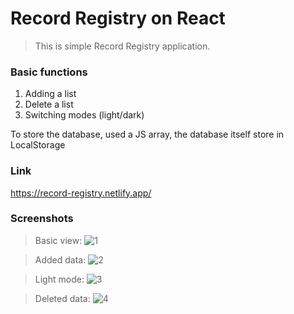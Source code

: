 # Record Registry on React

> This is simple Record Registry application.

### Basic functions
1. Adding a list
2. Delete a list
3. Switching modes (light/dark)

To store the database, used a JS array, the database itself
store in LocalStorage

### Link
https://record-registry.netlify.app/

### Screenshots
> Basic view:
![1](https://github.com/yusup-rd/react-record-registry/assets/71926209/cc1ef3c6-b9ae-467a-b7cb-9a19ce1cbee8)

> Added data:
![2](https://github.com/yusup-rd/react-record-registry/assets/71926209/a372ddda-6361-45bd-88ba-22a7e262bcc3)

> Light mode: 
![3](https://github.com/yusup-rd/react-record-registry/assets/71926209/396286fe-99dc-4f42-88bf-73c3c90fd208)

> Deleted data: 
![4](https://github.com/yusup-rd/react-record-registry/assets/71926209/6ef694f6-a485-4e04-bc09-4f4b71c04ac6)
